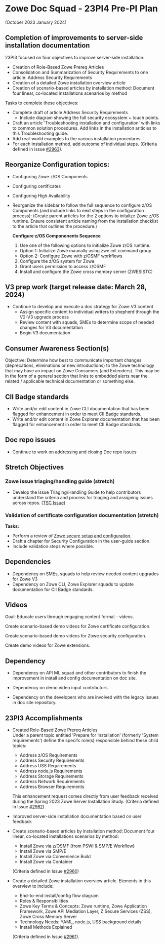 # Zowe Doc Squad - 23PI4 Pre-PI Plan
(October 2023 January 2024)

## Completion of improvements to server-side installation documentation 

23PI3 focused on four objectives to improve server-side installation:  
* Creation of Role-Based Zowe Prereq Articles
* Consolidation and Summarization of Security Requirements to one article: Address Security Requirements
* Creation of a detailed Zowe installation overview article
* Creation of scenario-based articles by installation method: Document four linear, co-located installations scenarios by method

Tasks to complete these objectives:

* Complete draft of article Address Security Requirements
    * Include diagram showing the full security ecosystem + touch points. 
* Draft an article 'Troubleshooting installation and configuration' with links to common solution procedures. Add links in the installation ariticles to this Troubleshooting guide.
* Add real-world examples to the various installation procedures
* For each installation method, add outcome of individual steps.
  (Criteria defined in Issue [#2963](https://github.com/zowe/docs-site/issues/2963)).

## Reorganize Configuration topics:

* Configuring Zowe z/OS Components
* Configuring certificates
* Configuring High Availability 

* Reorganize the sidebar to follow the full sequence to configure z/OS Components (and include links to next steps in the configuration process):
  (Create parent articles for the 2 options to initalize Zowe z/OS runtime. Ensure consistent article naming from the installation checklist to the article that outlines the procedure.)
  
  **Configure z/OS Componenents Sequence**
  1. Use one of the following options to initialize Zowe z/OS runtime.
    * Option 1: Initialize Zowe maunally using zwe init command group
    * Option 2: Configure Zowe with z/OSMF workflows
  2. Configure the z/OS system for Zowe
  3. Grant users permission to access z/OSMF
  4. Install and configure the Zowe cross memory server (ZWESISTC) 
  
## V3 prep work (target release date: March 28, 2024)

- Continue to develop and execute a doc strategy for Zowe V3 content
  - Assign specific content to individual writers to shepherd through the V2-V3 upgrade process
  - Review content with squads, SMEs to determine scope of needed changes for V3 documentation
  - Begin V3 documentation

## Consumer Awareness Section(s)
Objective: Determine how best to communicate important changes (deprecations, eliminations or new introductions) to the Zowe technology that may have an impact on Zowe Consumers (and Extenders). This may be in the form of a general section that links to embedded alerts near the related / applicable technical documentation or something else.

## CII Badge standards

- Write and/or edit content in Zowe CLI documentation that has been flagged for enhancement in order to meet  CII Badge standards.
- Write and/or edit content in Zowe Explorer documentation that has been flagged for enhancement in order to meet  CII Badge standards.

## Doc repo issues
- Continue to work on addressing and closing Doc repo issues

## Stretch Objectives

### Zowe issue triaging/handling guide (stretch)
- Develop the Issue Triaging/Handling Guide to help contributors understand the criteria and process for triaging and assigning issues across repos. ([TSC Issue](https://github.com/zowe/community/blob/master/Technical-Steering-Committee/issues.md#issues))

### Validation of certificate configuration documentation (stretch)

  **Tasks:**
  * Perform a review of [Zowe secure setup and configuration](https://docs.zowe.org/stable/getting-started/zowe-secure-setup/).
  * Draft a chapter for Security Configuration in the user-guide section. 
  * Include validation steps where possible.

## Dependencies

- Dependency on SMEs, squads to help review needed content upgrades for Zowe V3
- Dependency on Zowe CLI, Zowe Explorer squads to update documentation for CII Badge standards.


## Videos

Goal: Educate users through engaging content format - videos.

Create scenario-based demo videos for Zowe certificate configuration.

Create scenario-based demo videos for Zowe security configuration.

Create demo videos for Zowe extensions. 

## Dependency

* Dependency on API ML squad and other contributors to finish the improvement in install and config documentation on doc site.

* Dependency on demo video input contributors.

* Dependency on the developers who are involved with the legacy issues in doc site repository.

## 23PI3 Accomplishments

- Created Role-Based Zowe Prereq Articles   
  Under a parent topic entitled 'Prepare for Installation' (formerly 'System requirements') define the specifc role(s) responsible behind these child topics:
    * Address z/OS Requirements
    * Address Security Requirements
    * Address USS Requirements
    * Address node.js Requirements
    * Address Storage Requirements
    * Address Network Requirements
    * Address Browser Requirements

  This enhancement request comes directly from user feedback received during the Spring 2023 Zowe Server Installation Study. (Criteria defined in Issue [#2962](https://github.com/zowe/docs-site/issues/2962)).

- Improved server-side installation documentation based on user feedback

- Create scenario-based articles by installation method:
  Document four linear, co-located installations scenarios by method:
    * Install Zowe via z/OSMF (from PSWI & SMP/E Workflow)
    * Install Zowe via SMP/E
    * Install Zowe via Convenience Build
    * Install Zowe via Container 
    
    (Criteria defined in Issue [#2960](https://github.com/zowe/docs-site/issues/2960))

- Create a detailed Zowe installation overview article.
  Elements in this overview to include:
    * End-to-end install/config flow diagram
    * Roles & Responsibilities
    * Zowe Key Terms & Concepts: Zowe runtime, Zowe Application Framework, Zowe API Mediation Layer, Z Secure Services (ZSS), Zowe Cross Memory Server
    * Technology Needs: YAML, node.js, USS background details
    * Install Methods Explained

    (Criteria defined in Issue [#2961](https://github.com/zowe/docs-site/issues/2961)).


  
